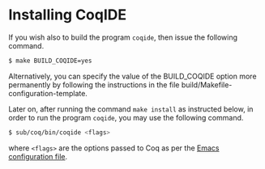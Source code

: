 Installing CoqIDE
=================

If you wish also to build the program `coqide`, then issue the following
command.

```bash
$ make BUILD_COQIDE=yes
```

Alternatively, you can specify the value of the BUILD_COQIDE option more
permanently by following the instructions in the file
build/Makefile-configuration-template.

Later on, after running the command `make install` as instructed below, in
order to run the program `coqide`, you may use the following command.

```bash
$ sub/coq/bin/coqide <flags>
```
where `<flags>` are the options passed to Coq as per the [Emacs configuration file](./UniMath/.dir-locals.el).
